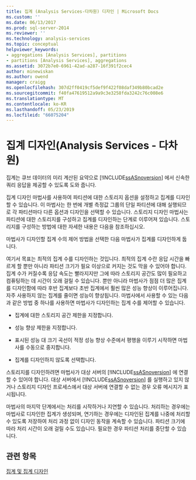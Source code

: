 ```yaml
---
title: 집계 (Analysis Services-다차원) 디자인 | Microsoft Docs
ms.custom: ''
ms.date: 06/13/2017
ms.prod: sql-server-2014
ms.reviewer: ''
ms.technology: analysis-services
ms.topic: conceptual
helpviewer_keywords:
- aggregations [Analysis Services], partitions
- partitions [Analysis Services], aggregations
ms.assetid: 3072b7e0-6961-42ad-a287-16f391f2cec4
author: minewiskan
ms.author: owend
manager: craigg
ms.openlocfilehash: 307d2ff0419cf5def9f422f08daf349b80bcad2e
ms.sourcegitcommit: f40fa47619512a9a9c3e3258fda3242c76c008e6
ms.translationtype: MT
ms.contentlocale: ko-KR
ms.lasthandoff: 05/23/2019
ms.locfileid: "66075204"
---
```

# <a name="designing-aggregations-analysis-services---multidimensional"></a>집계 디자인(Analysis Services - 다차원)
  집계는 큐브 데이터의 미리 계산된 요약으로 [!INCLUDE[ssASnoversion](../../includes/ssasnoversion-md.md)] 에서 신속한 쿼리 응답을 제공할 수 있도록 도와 줍니다.  
  
 집계 디자인 마법사를 사용하여 파티션에 대한 스토리지 옵션을 설정하고 집계를 디자인할 수 있습니다. 이 마법사는 한 번에 개별 측정값 그룹의 단일 파티션에 대해 실행되므로 각 파티션마다 다른 옵션과 디자인을 선택할 수 있습니다. 스토리지 디자인 마법사는 파티션에 대한 스토리지를 구성하고 집계를 디자인하는 단계로 이루어져 있습니다. 스토리지를 구성하는 방법에 대한 자세한 내용은 다음을 참조하십시오.  
  
 마법사가 디자인할 집계 수의 제어 방법을 선택한 다음 마법사가 집계를 디자인하게 둡니다.  
  
 여기서 목표는 최적의 집계 수를 디자인하는 것입니다. 최적의 집계 수란 응답 시간을 빠르게 할 뿐만 아니라 파티션 크기가 필요 이상으로 커지는 것도 막을 수 있어야 합니다. 집계 수가 커질수록 응답 속도는 빨라지지만 그에 따라 스토리지 공간도 많이 필요하고 컴퓨팅하는 데 시간이 오래 걸릴 수 있습니다. 뿐만 아니라 마법사가 점점 더 많은 집계를 디자인함에 따라 후반 집계보다 초반 집계에서 훨씬 많은 성능 향상이 이루어집니다. 자주 사용하지 않는 집계를 줄이면 성능이 향상됩니다. 마법사에서 사용할 수 있는 다음과 같은 방법 중 하나를 사용하면 마법사가 디자인하는 집계 수를 제어할 수 있습니다.  
  
-   집계에 대한 스토리지 공간 제한을 지정합니다.  
  
-   성능 향상 제한을 지정합니다.  
  
-   표시된 성능 대 크기 곡선이 적정 성능 향상 수준에서 평행을 이루기 시작하면 마법사를 수동으로 중지합니다.  
  
-   집계를 디자인하지 않도록 선택합니다.  
  
 스토리지를 디자인하려면 마법사가 대상 서버의 [!INCLUDE[ssASnoversion](../../includes/ssasnoversion-md.md)] 에 연결할 수 있어야 합니다. 대상 서버에서 [!INCLUDE[ssASnoversion](../../includes/ssasnoversion-md.md)] 를 실행하고 있지 않거나 스토리지 디자인 프로세스에서 대상 서버에 연결할 수 없는 경우 오류 메시지가 표시됩니다.  
  
 마법사의 마지막 단계에서는 처리를 시작하거나 지연할 수 있습니다. 처리하는 경우에는 마법사로 디자인한 집계가 생성되며, 연기하는 경우에는 디자인된 집계를 나중에 처리할 수 있도록 저장하여 처리 과정 없이 디자인 동작을 계속할 수 있습니다. 파티션 크기에 따라 처리 시간이 오래 걸릴 수도 있습니다. 필요한 경우 파티션 처리를 중단할 수 있습니다.  
  
## <a name="see-also"></a>관련 항목  
 [집계 및 집계 디자인](../multidimensional-models-olap-logical-cube-objects/aggregations-and-aggregation-designs.md)  
  
  
